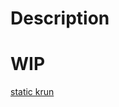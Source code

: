 # Description
# WIP
[static krun](https://github.com/kontainapp/guide/blob/publish/files/krun-linux-amd64?raw=true)